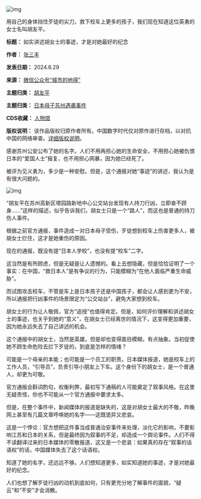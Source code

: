 ![img](https://chinadigitaltimes.net/chinese/files/2024/06/post-709282-667fd128801a6.)


用自己的身体挡住歹徒的尖刀，救下校车上更多的孩子，我们现在知道这位英勇的女士名叫胡友平。




**标题：** 如实讲述胡女士的事迹，才是对她最好的纪念  

**作者：** [张三丰](https://chinadigitaltimes.net/space/城市的地得)  

**发表日期：** 2024.6.29  

**来源：** [微信公众号“城市的地得”](https://web.archive.org/web/https://mp.weixin.qq.com/s/Gg7n5TWsSmJc6cJqb4E1Mw)  

**主题归类：** [胡友平](https://chinadigitaltimes.net/space/胡友平)  

**主题归类：** [日本母子苏州遇袭事件](https://chinadigitaltimes.net/space/日本母子苏州遇袭事件)  

**CDS收藏：** [人物馆](https://chinadigitaltimes.net/space/%E4%BA%BA%E7%89%A9%E9%A6%86)  

**版权说明：** 该作品版权归原作者所有。中国数字时代仅对原作进行存档，以对抗中国的网络审查。[详细版权说明](https://chinadigitaltimes.net/chinese/copyright)。


感谢苏州公安公布了她的名字。人们不用再担心她的生命安全，不用担心她被仇恨日本的“爱国人士”报复，也不用担心网暴，因为她已经死了。


被评为见义勇为，多少是一种安慰。但是，这个通报对她“事迹”的讲述，我认为是有很大问题的。


![img](https://chinadigitaltimes.net/chinese/files/2024/06/post-709282-667fd12887b44.)


“胡友平在苏州高新区塔园路新地中心公交站台发现有人持刀行凶，立即奋不顾身……”这样的描述，似乎告诉我们，胡女士只是一个“路人”，而这也是普通的持刀伤人事件。


根据之前官方通报，事件造成一对日本母子受伤，歹徒想到校车上伤害更多人，被胡女士拦住，这才是她重伤的原因。


现在的通报，既没有提“日本人学校”，也没有提“校车”二字。


这当然是有所顾虑，但是无疑是让人遗憾的。看上去想隐藏，但是恰恰证明了一个事实：在中国，“救日本人”是有争议的行为，只能模糊为“在他人面临严重生命威胁”。


而试图攻击校车，不管是车上是日本孩子还是中国孩子，都会让人感到更为不安，所以通报把行凶事件的场景限定为“公交站台”，避免大家想到校车。


胡女士的行为让人敬佩，官方“追授”也值得肯定。但是，如何评价理解和讲述胡女士的事迹，也关乎到她的“意义”，在胡女士已经离世的情况下，这变得更加重要，因为她永远失去了自己讲述的机会。


这个通报中的胡女士，当然是英雄，但是却也变得面目模糊，有点抽象。当初促使她不顾生命危险去拦下歹徒的，到底是怎样的情绪？


可能是一个母亲的本能；也可能是一个员工的职责。日本媒体报道，她是校车上的工作人员，“引导员”，负责引导小朋友上下车。这个身份下的胡女士，是一个普通人，却更为可敬。


官方通报会斟词酌句，权衡利弊，最初写下通稿的人可能奠定了叙事风格。在这里无疑责怪，你也不可能从一个官方通报中要求太多。


但是，在整个事件中，新闻媒体的报道是缺失的，这是对胡女士最大的不敬，昨晚网上甚至有几篇文章呼唤她的名字——这既诡异又悲哀。


这是一个悖论：官方想把这件事当成普通治安事件来处理，淡化它的影响，不要影响江苏和日本的关系，但是最终因为叙事的不足，却造成一个舆论事件。人们不得不读翻译过来的日本媒体的零散报道，这又是一个悲哀：如果真的存在“叙事的话语权”的话，中国媒体失去了这个话语权。


知道了她的名字，还远远不够。人们想知道更多，如实知道她的事迹，才是对她最好的纪念。


人们也想了解歹徒行凶的动机到底如何，只有更充分地了解事件的面貌，“疑云”和“不安”才会消散。


